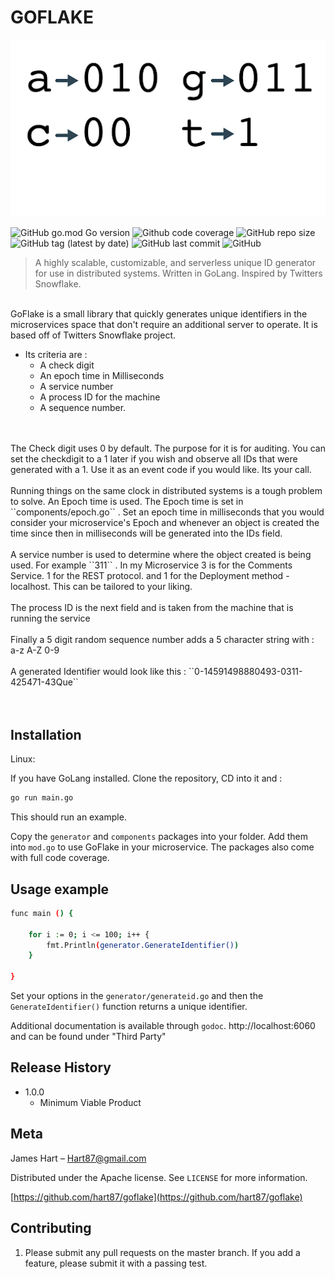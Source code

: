# GOFLAKE

![goflake](./docs/id.png)



![GitHub go.mod Go version](https://img.shields.io/badge/go-1.16-9cf?style=for-the-badge)
![Github code coverage](https://img.shields.io/badge/code%20coverage-96%25-brightgreen?style=for-the-badge)
![GitHub repo size](https://img.shields.io/github/repo-size/hart87/GoFlake?style=for-the-badge)
![GitHub tag (latest by date)](https://img.shields.io/github/v/tag/hart87/goflake?style=for-the-badge)
![GitHub last commit](https://img.shields.io/github/last-commit/hart87/goflake?style=for-the-badge)
![GitHub](https://img.shields.io/github/license/hart87/goflake?style=for-the-badge)


> A highly scalable, customizable, and serverless unique ID generator for use in distributed systems. Written in GoLang. Inspired by Twitters Snowflake. 
<br>
GoFlake is a small library that quickly generates unique identifiers in the microservices space that don't require an additional server to operate. It is based off of Twitters Snowflake project. 

* Its criteria are : 
    * A check digit
    * An epoch time in Milliseconds
    * A service number
    * A process ID for the machine
    * A sequence number. 
<br>
<br>
The Check digit uses 0 by default. The purpose for it is for auditing. You can set the checkdigit to a 1 later if you wish and observe all IDs that were generated with a 1. Use it as an event code if you would like. Its your call.
<br>
<br>
Running things on the same clock in distributed systems is a tough problem to solve. An Epoch time is used. The Epoch time is set in ``components/epoch.go`` . Set an epoch time in milliseconds that you would consider your microservice's Epoch and whenever an object is created the time since then in milliseconds will be generated into the IDs field.
<br>
<br>
A service number is used to determine where the object created is being used. For example ``311`` . In my Microservice 3 is for the Comments Service. 1 for the REST protocol. and 1 for the Deployment method - localhost. This can be tailored to your liking.
<br>
<br>
The process ID is the next field and is taken from the machine that is running the service
<br>
<br>
Finally a 5 digit random sequence number adds a 5 character string with : a-z A-Z 0-9
<br>
<br>
A generated Identifier would look like this : ``0-14591498880493-0311-425471-43Que``

<br>
<br>
<br>

## Installation

Linux:

If you have GoLang installed. Clone the repository, CD into it and :

```sh
go run main.go 
```
This should run an example.

Copy the ``generator`` and ``components`` packages into your folder. Add them into ``mod.go`` to use GoFlake in your microservice. The packages also come with full code coverage.


## Usage example

```sh
func main () {

	for i := 0; i <= 100; i++ {
		fmt.Println(generator.GenerateIdentifier())
	}

}
```

Set your options in the ``generator/generateid.go`` and then the ``GenerateIdentifier()`` function returns a unique identifier.

Additional documentation is available through ``godoc``. http://localhost:6060 and can be found under "Third Party"



## Release History

* 1.0.0
    * Minimum Viable Product


## Meta

James Hart – Hart87@gmail.com

Distributed under the Apache license. See ``LICENSE`` for more information.

[https://github.com/hart87/goflake](https://github.com/hart87/goflake)

## Contributing

1. Please submit any pull requests on the master branch. If you add a feature, please submit it with a passing test. 

<!-- Markdown link & img dfn's -->
[npm-image]: https://img.shields.io/npm/v/datadog-metrics.svg?style=flat-square
[npm-url]: https://npmjs.org/package/datadog-metrics
[npm-downloads]: https://img.shields.io/npm/dm/datadog-metrics.svg?style=flat-square
[travis-image]: https://img.shields.io/travis/dbader/node-datadog-metrics/master.svg?style=flat-square
[travis-url]: https://travis-ci.org/dbader/node-datadog-metrics
[wiki]: https://github.com/yourname/yourproject/wiki